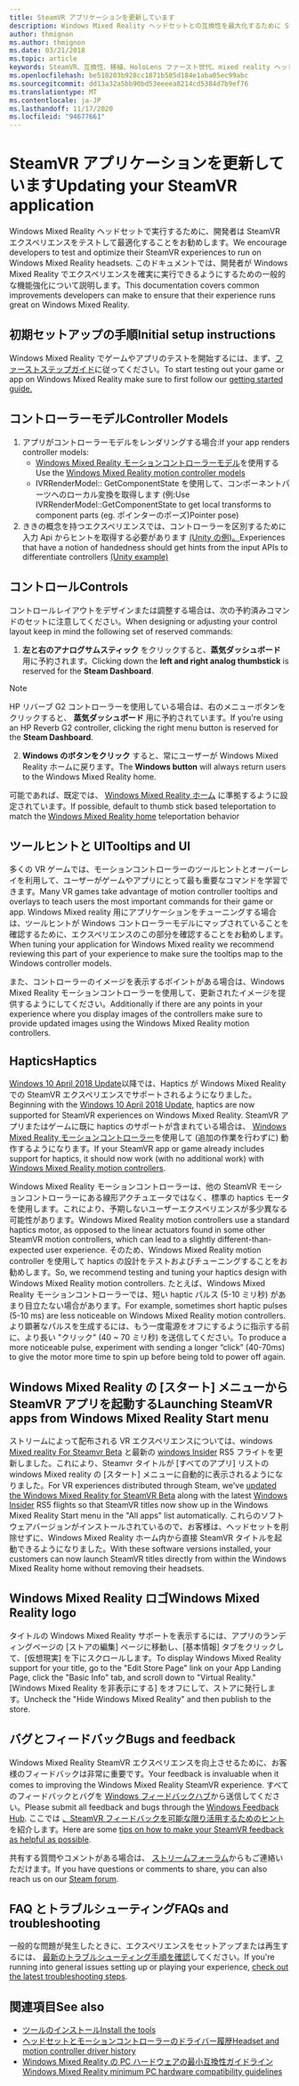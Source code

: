 ```yaml
---
title: SteamVR アプリケーションを更新しています
description: Windows Mixed Reality ヘッドセットとの互換性を最大化するために SteamVR アプリケーションを更新するためのベストプラクティス。
author: thmignon
ms.author: thmignon
ms.date: 03/21/2018
ms.topic: article
keywords: SteamVR、互換性、移植、HoloLens ファースト世代、mixed reality ヘッドセット、windows mixed reality ヘッドセット、移行、Windows 10、蒸気、motion controller、haptics
ms.openlocfilehash: be510203b928cc1871b505d184e1aba05ec99abc
ms.sourcegitcommit: dd13a32a5bb90bd53eeeea8214cd5384d7b9ef76
ms.translationtype: MT
ms.contentlocale: ja-JP
ms.lasthandoff: 11/17/2020
ms.locfileid: "94677661"
---
```

# <a name="updating-your-steamvr-application"></a><span data-ttu-id="8ff40-104">SteamVR アプリケーションを更新しています</span><span class="sxs-lookup"><span data-stu-id="8ff40-104">Updating your SteamVR application</span></span>
<span data-ttu-id="8ff40-105">Windows Mixed Reality ヘッドセットで実行するために、開発者は SteamVR エクスペリエンスをテストして最適化することをお勧めします。</span><span class="sxs-lookup"><span data-stu-id="8ff40-105">We encourage developers to test and optimize their SteamVR experiences to run on Windows Mixed Reality headsets.</span></span> <span data-ttu-id="8ff40-106">このドキュメントでは、開発者が Windows Mixed Reality でエクスペリエンスを確実に実行できるようにするための一般的な機能強化について説明します。</span><span class="sxs-lookup"><span data-stu-id="8ff40-106">This documentation covers common improvements developers can make to ensure that their experience runs great on Windows Mixed Reality.</span></span>

## <a name="initial-setup-instructions"></a><span data-ttu-id="8ff40-107">初期セットアップの手順</span><span class="sxs-lookup"><span data-stu-id="8ff40-107">Initial setup instructions</span></span>

<span data-ttu-id="8ff40-108">Windows Mixed Reality でゲームやアプリのテストを開始するには、まず、[ファーストステップガイド](https://aka.ms/WindowsMixedRealitySteamVR)に従ってください。</span><span class="sxs-lookup"><span data-stu-id="8ff40-108">To start testing out your game or app on Windows Mixed Reality make sure to first follow our [getting started guide.](https://aka.ms/WindowsMixedRealitySteamVR)</span></span>

## <a name="controller-models"></a><span data-ttu-id="8ff40-109">コントローラーモデル</span><span class="sxs-lookup"><span data-stu-id="8ff40-109">Controller Models</span></span>
1. <span data-ttu-id="8ff40-110">アプリがコントローラーモデルをレンダリングする場合:</span><span class="sxs-lookup"><span data-stu-id="8ff40-110">If your app renders controller models:</span></span>
    * <span data-ttu-id="8ff40-111">[Windows Mixed Reality モーションコントローラーモデル](../../design/motion-controllers.md#rendering-the-motion-controller-model)を使用する</span><span class="sxs-lookup"><span data-stu-id="8ff40-111">Use the [Windows Mixed Reality motion controller models](../../design/motion-controllers.md#rendering-the-motion-controller-model)</span></span>
    * <span data-ttu-id="8ff40-112">IVRRenderModel:: GetComponentState を使用して、コンポーネントパーツへのローカル変換を取得します (例:</span><span class="sxs-lookup"><span data-stu-id="8ff40-112">Use IVRRenderModel::GetComponentState to get local transforms to component parts (eg.</span></span> <span data-ttu-id="8ff40-113">ポインターのポーズ)</span><span class="sxs-lookup"><span data-stu-id="8ff40-113">Pointer pose)</span></span>
2. <span data-ttu-id="8ff40-114">ききの概念を持つエクスペリエンスでは、コントローラーを区別するために入力 Api からヒントを取得する必要があります [(Unity の例)。](../unity/gestures-and-motion-controllers-in-unity.md#unity-buttonaxis-mapping-table)</span><span class="sxs-lookup"><span data-stu-id="8ff40-114">Experiences that have a notion of handedness should get hints from the input APIs to differentiate controllers [(Unity example)](../unity/gestures-and-motion-controllers-in-unity.md#unity-buttonaxis-mapping-table)</span></span>

## <a name="controls"></a><span data-ttu-id="8ff40-115">コントロール</span><span class="sxs-lookup"><span data-stu-id="8ff40-115">Controls</span></span>

<span data-ttu-id="8ff40-116">コントロールレイアウトをデザインまたは調整する場合は、次の予約済みコマンドのセットに注意してください。</span><span class="sxs-lookup"><span data-stu-id="8ff40-116">When designing or adjusting your control layout keep in mind the following set of reserved commands:</span></span>
1. <span data-ttu-id="8ff40-117">**左と右のアナログサムスティック** をクリックすると、**蒸気ダッシュボード** 用に予約されます。</span><span class="sxs-lookup"><span data-stu-id="8ff40-117">Clicking down the **left and right analog thumbstick** is reserved for the **Steam Dashboard**.</span></span>

> [!NOTE]
> <span data-ttu-id="8ff40-118">HP リバーブ G2 コントローラーを使用している場合は、右のメニューボタンをクリックすると、 **蒸気ダッシュボード** 用に予約されています。</span><span class="sxs-lookup"><span data-stu-id="8ff40-118">If you're using an HP Reverb G2 controller, clicking the right menu button is reserved for the **Steam Dashboard**.</span></span>

2. <span data-ttu-id="8ff40-119">**Windows のボタンをクリック** すると、常にユーザーが Windows Mixed Reality ホームに戻ります。</span><span class="sxs-lookup"><span data-stu-id="8ff40-119">The **Windows button** will always return users to the Windows Mixed Reality home.</span></span>

<span data-ttu-id="8ff40-120">可能であれば、既定では、 [Windows Mixed Reality ホーム](../../discover/navigating-the-windows-mixed-reality-home.md#getting-around-your-home) に準拠するように設定されています。</span><span class="sxs-lookup"><span data-stu-id="8ff40-120">If possible, default to thumb stick based teleportation to match the [Windows Mixed Reality home](../../discover/navigating-the-windows-mixed-reality-home.md#getting-around-your-home) teleportation behavior</span></span>

## <a name="tooltips-and-ui"></a><span data-ttu-id="8ff40-121">ツールヒントと UI</span><span class="sxs-lookup"><span data-stu-id="8ff40-121">Tooltips and UI</span></span>

<span data-ttu-id="8ff40-122">多くの VR ゲームでは、モーションコントローラーのツールヒントとオーバーレイを利用して、ユーザーがゲームやアプリにとって最も重要なコマンドを学習できます。</span><span class="sxs-lookup"><span data-stu-id="8ff40-122">Many VR games take advantage of motion controller tooltips and overlays to teach users the most important commands for their game or app.</span></span> <span data-ttu-id="8ff40-123">Windows Mixed reality 用にアプリケーションをチューニングする場合は、ツールヒントが Windows コントローラーモデルにマップされていることを確認するために、エクスペリエンスのこの部分を確認することをお勧めします。</span><span class="sxs-lookup"><span data-stu-id="8ff40-123">When tuning your application for Windows Mixed reality we recommend reviewing this part of your experience to make sure the tooltips map to the Windows controller models.</span></span>

<span data-ttu-id="8ff40-124">また、コントローラーのイメージを表示するポイントがある場合は、Windows Mixed Reality モーションコントローラーを使用して、更新されたイメージを提供するようにしてください。</span><span class="sxs-lookup"><span data-stu-id="8ff40-124">Additionally if there are any points in your experience where you display images of the controllers make sure to provide updated images using the Windows Mixed Reality motion controllers.</span></span>

## <a name="haptics"></a><span data-ttu-id="8ff40-125">Haptics</span><span class="sxs-lookup"><span data-stu-id="8ff40-125">Haptics</span></span>

<span data-ttu-id="8ff40-126">[Windows 10 April 2018 Update](https://docs.microsoft.com/windows/mixed-reality/enthusiast-guide/release-notes-april-2018)以降では、Haptics が Windows Mixed Reality での SteamVR エクスペリエンスでサポートされるようになりました。</span><span class="sxs-lookup"><span data-stu-id="8ff40-126">Beginning with the [Windows 10 April 2018 Update](https://docs.microsoft.com/windows/mixed-reality/enthusiast-guide/release-notes-april-2018), haptics are now supported for SteamVR experiences on Windows Mixed Reality.</span></span> <span data-ttu-id="8ff40-127">SteamVR アプリまたはゲームに既に haptics のサポートが含まれている場合は、 [Windows Mixed Reality モーションコントローラー](../../design/motion-controllers.md)を使用して (追加の作業を行わずに) 動作するようになります。</span><span class="sxs-lookup"><span data-stu-id="8ff40-127">If your SteamVR app or game already includes support for haptics, it should now work (with no additional work) with [Windows Mixed Reality motion controllers](../../design/motion-controllers.md).</span></span>

<span data-ttu-id="8ff40-128">Windows Mixed Reality モーションコントローラーは、他の SteamVR モーションコントローラーにある線形アクチュエータではなく、標準の haptics モータを使用します。これにより、予期しないユーザーエクスペリエンスが多少異なる可能性があります。</span><span class="sxs-lookup"><span data-stu-id="8ff40-128">Windows Mixed Reality motion controllers use a standard haptics motor, as opposed to the linear actuators found in some other SteamVR motion controllers, which can lead to a slightly different-than-expected user experience.</span></span> <span data-ttu-id="8ff40-129">そのため、Windows Mixed Reality motion controller を使用して haptics の設計をテストおよびチューニングすることをお勧めします。</span><span class="sxs-lookup"><span data-stu-id="8ff40-129">So, we recommend testing and tuning your haptics design with Windows Mixed Reality motion controllers.</span></span> <span data-ttu-id="8ff40-130">たとえば、Windows Mixed Reality モーションコントローラーでは、短い haptic パルス (5-10 ミリ秒) があまり目立たない場合があります。</span><span class="sxs-lookup"><span data-stu-id="8ff40-130">For example, sometimes short haptic pulses (5-10 ms) are less noticeable on Windows Mixed Reality motion controllers.</span></span> <span data-ttu-id="8ff40-131">より顕著なパルスを生成するには、もう一度電源をオフにするように指示する前に、より長い "クリック" (40 ~ 70 ミリ秒) を送信してください。</span><span class="sxs-lookup"><span data-stu-id="8ff40-131">To produce a more noticeable pulse, experiment with sending a longer “click” (40-70ms) to give the motor more time to spin up before being told to power off again.</span></span>

## <a name="launching-steamvr-apps-from-windows-mixed-reality-start-menu"></a><span data-ttu-id="8ff40-132">Windows Mixed Reality の [スタート] メニューから SteamVR アプリを起動する</span><span class="sxs-lookup"><span data-stu-id="8ff40-132">Launching SteamVR apps from Windows Mixed Reality Start menu</span></span>

<span data-ttu-id="8ff40-133">ストリームによって配布される VR エクスペリエンスについては、windows [Mixed reality For Steamvr Beta](https://steamcommunity.com/games/719950/announcements/detail/1687045485866139800) と最新の [windows Insider](https://insider.windows.com) RS5 フライトを更新しました。これにより、Steamvr タイトルが [すべてのアプリ] リストの windows Mixed reality の [スタート] メニューに自動的に表示されるようになりました。</span><span class="sxs-lookup"><span data-stu-id="8ff40-133">For VR experiences distributed through Steam, we've [updated the Windows Mixed Reality for SteamVR Beta](https://steamcommunity.com/games/719950/announcements/detail/1687045485866139800) along with the latest [Windows Insider](https://insider.windows.com) RS5 flights so that SteamVR titles now show up in the Windows Mixed Reality Start menu in the "All apps" list automatically.</span></span> <span data-ttu-id="8ff40-134">これらのソフトウェアバージョンがインストールされているので、お客様は、ヘッドセットを削除せずに、Windows Mixed Reality ホーム内から直接 SteamVR タイトルを起動できるようになりました。</span><span class="sxs-lookup"><span data-stu-id="8ff40-134">With these software versions installed, your customers can now launch SteamVR titles directly from within the Windows Mixed Reality home without removing their headsets.</span></span>

## <a name="windows-mixed-reality-logo"></a><span data-ttu-id="8ff40-135">Windows Mixed Reality ロゴ</span><span class="sxs-lookup"><span data-stu-id="8ff40-135">Windows Mixed Reality logo</span></span>

<span data-ttu-id="8ff40-136">タイトルの Windows Mixed Reality サポートを表示するには、アプリのランディングページの [ストアの編集] ページに移動し、[基本情報] タブをクリックして、[仮想現実] を下にスクロールします。</span><span class="sxs-lookup"><span data-stu-id="8ff40-136">To display Windows Mixed Reality support for your title, go to the "Edit Store Page" link on your App Landing Page, click the "Basic Info" tab, and scroll down to "Virtual Reality."</span></span> <span data-ttu-id="8ff40-137">[Windows Mixed Reality を非表示にする] をオフにして、ストアに発行します。</span><span class="sxs-lookup"><span data-stu-id="8ff40-137">Uncheck the "Hide Windows Mixed Reality" and then publish to the store.</span></span>

## <a name="bugs-and-feedback"></a><span data-ttu-id="8ff40-138">バグとフィードバック</span><span class="sxs-lookup"><span data-stu-id="8ff40-138">Bugs and feedback</span></span>

<span data-ttu-id="8ff40-139">Windows Mixed Reality SteamVR エクスペリエンスを向上させるために、お客様のフィードバックは非常に重要です。</span><span class="sxs-lookup"><span data-stu-id="8ff40-139">Your feedback is invaluable when it comes to improving the Windows Mixed Reality SteamVR experience.</span></span> <span data-ttu-id="8ff40-140">すべてのフィードバックとバグを [Windows フィードバックハブ](https://docs.microsoft.com/windows/mixed-reality/enthusiast-guide/filing-feedback)から送信してください。</span><span class="sxs-lookup"><span data-stu-id="8ff40-140">Please submit all feedback and bugs through the [Windows Feedback Hub](https://docs.microsoft.com/windows/mixed-reality/enthusiast-guide/filing-feedback).</span></span> <span data-ttu-id="8ff40-141">ここでは [、SteamVR フィードバックを可能な限り活用するためのヒント](https://docs.microsoft.com/windows/mixed-reality/enthusiast-guide/using-steamvr-with-windows-mixed-reality#sharing-feedback-on-steamvr)を紹介します。</span><span class="sxs-lookup"><span data-stu-id="8ff40-141">Here are some [tips on how to make your SteamVR feedback as helpful as possible](https://docs.microsoft.com/windows/mixed-reality/enthusiast-guide/using-steamvr-with-windows-mixed-reality#sharing-feedback-on-steamvr).</span></span>

<span data-ttu-id="8ff40-142">共有する質問やコメントがある場合は、 [ストリームフォーラム](https://steamcommunity.com/app/719950/discussions/)からもご連絡いただけます。</span><span class="sxs-lookup"><span data-stu-id="8ff40-142">If you have questions or comments to share, you can also reach us on our [Steam forum](https://steamcommunity.com/app/719950/discussions/).</span></span>

## <a name="faqs-and-troubleshooting"></a><span data-ttu-id="8ff40-143">FAQ とトラブルシューティング</span><span class="sxs-lookup"><span data-stu-id="8ff40-143">FAQs and troubleshooting</span></span>

<span data-ttu-id="8ff40-144">一般的な問題が発生したときに、エクスペリエンスをセットアップまたは再生するには、 [最新のトラブルシューティング手順を確認](https://docs.microsoft.com/windows/mixed-reality/enthusiast-guide/troubleshooting-windows-mixed-reality#steamvr)してください。</span><span class="sxs-lookup"><span data-stu-id="8ff40-144">If you're running into general issues setting up or playing your experience, [check out the latest troubleshooting steps](https://docs.microsoft.com/windows/mixed-reality/enthusiast-guide/troubleshooting-windows-mixed-reality#steamvr).</span></span>

## <a name="see-also"></a><span data-ttu-id="8ff40-145">関連項目</span><span class="sxs-lookup"><span data-stu-id="8ff40-145">See also</span></span>
* [<span data-ttu-id="8ff40-146">ツールのインストール</span><span class="sxs-lookup"><span data-stu-id="8ff40-146">Install the tools</span></span>](../install-the-tools.md)
* [<span data-ttu-id="8ff40-147">ヘッドセットとモーションコントローラーのドライバー履歴</span><span class="sxs-lookup"><span data-stu-id="8ff40-147">Headset and motion controller driver history</span></span>](https://docs.microsoft.com/windows/mixed-reality/enthusiast-guide/mixed-reality-software)
* [<span data-ttu-id="8ff40-148">Windows Mixed Reality の PC ハードウェアの最小互換性ガイドライン</span><span class="sxs-lookup"><span data-stu-id="8ff40-148">Windows Mixed Reality minimum PC hardware compatibility guidelines</span></span>](https://docs.microsoft.com/windows/mixed-reality/enthusiast-guide/windows-mixed-reality-minimum-pc-hardware-compatibility-guidelines)
